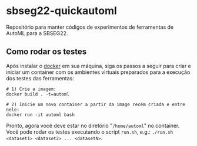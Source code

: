 # sbseg22-quickautoml

Repositório para manter códigos de experimentos de ferramentas de AutoML para a SBSEG22.

## Como rodar os testes

Após instalar o [docker](https://docs.docker.com/engine/install/) em sua máquina, siga os passos a seguir para criar e iniciar um container com os ambientes virtuais preparados para a execução dos testes das ferramentas: 
```
# 1) Crie a imagem:
docker build . -t=automl

# 2) Inicie um novo container a partir da image recém criada e entre nele:
docker run -it automl bash
```

Pronto, agora você deve estar no diretório "`/home/automl`" no container. Você pode rodar os testes executando o script `run.sh`, e.g.: `./run.sh <dataset1> <dataset2> ... <datasetN>`.
